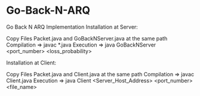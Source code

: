 # Go-Back-N-ARQ
Go Back N ARQ Implementation
Installation at Server:

Copy Files Packet.java and GoBackNServer.java at the same path
Compilation => javac *.java
Execution	=> java GoBackNServer <port_number> <filename> <loss_probability> 

Installation at Client:

Copy Files Packet.java and Client.java at the same path
Compilation => javac Client.java
Execution	=> java Client <Server_Host_Address> <port_number> <file_name> <N> <MSS>
